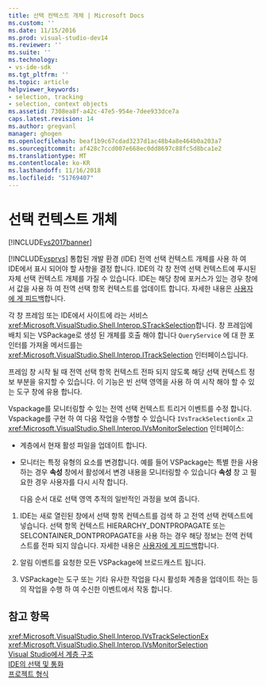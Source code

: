```yaml
---
title: 선택 컨텍스트 개체 | Microsoft Docs
ms.custom: ''
ms.date: 11/15/2016
ms.prod: visual-studio-dev14
ms.reviewer: ''
ms.suite: ''
ms.technology:
- vs-ide-sdk
ms.tgt_pltfrm: ''
ms.topic: article
helpviewer_keywords:
- selection, tracking
- selection, context objects
ms.assetid: 7308ea8f-a42c-47e5-954e-7dee933dce7a
caps.latest.revision: 14
ms.author: gregvanl
manager: ghogen
ms.openlocfilehash: beaf1b9c67cdad3237d1ac48b4a8e464b0a203a7
ms.sourcegitcommit: af428c7ccd007e668ec0dd8697c88fc5d8bca1e2
ms.translationtype: MT
ms.contentlocale: ko-KR
ms.lasthandoff: 11/16/2018
ms.locfileid: "51769407"
---
```

# <a name="selection-context-objects"></a>선택 컨텍스트 개체
[!INCLUDE[vs2017banner](../../includes/vs2017banner.md)]

[!INCLUDE[vsprvs](../../includes/vsprvs-md.md)] 통합된 개발 환경 (IDE) 전역 선택 컨텍스트 개체를 사용 하 여 IDE에서 표시 되어야 할 사항을 결정 합니다. IDE의 각 창 전역 선택 컨텍스트에 푸시된 자체 선택 컨텍스트 개체를 가질 수 있습니다. IDE는 해당 창에 포커스가 있는 경우 창에서 값을 사용 하 여 전역 선택 항목 컨텍스트를 업데이트 합니다. 자세한 내용은 [사용자에 게 피드백](../../extensibility/internals/feedback-to-the-user.md)합니다.  
  
 각 창 프레임 또는 IDE에서 사이트에 라는 서비스 <xref:Microsoft.VisualStudio.Shell.Interop.STrackSelection>합니다. 창 프레임에 배치 되는 VSPackage로 생성 된 개체를 호출 해야 합니다 `QueryService` 에 대 한 포인터를 가져올 메서드를는 <xref:Microsoft.VisualStudio.Shell.Interop.ITrackSelection> 인터페이스입니다.  
  
 프레임 창 시작 될 때 전역 선택 항목 컨텍스트 전파 되지 않도록 해당 선택 컨텍스트 정보 부분을 유지할 수 있습니다. 이 기능은 빈 선택 영역을 사용 하 여 시작 해야 할 수 있는 도구 창에 유용 합니다.  
  
 Vspackage를 모니터링할 수 있는 전역 선택 컨텍스트 트리거 이벤트를 수정 합니다. Vspackage를 구현 하 여 다음 작업을 수행할 수 있습니다 `IVsTrackSelectionEx` 고 <xref:Microsoft.VisualStudio.Shell.Interop.IVsMonitorSelection> 인터페이스:  
  
- 계층에서 현재 활성 파일을 업데이트 합니다.  
  
- 모니터는 특정 유형의 요소를 변경합니다. 예를 들어 VSPackage는 특별 한을 사용 하는 경우 **속성** 창에서 활성에서 변경 내용을 모니터링할 수 있습니다 **속성** 창 고 필요한 경우 사용자를 다시 시작 합니다.  
  
  다음 순서 대로 선택 영역 추적의 일반적인 과정을 보여 줍니다.  
  
1.  IDE는 새로 열린된 창에서 선택 항목 컨텍스트를 검색 하 고 전역 선택 컨텍스트에 넣습니다. 선택 항목 컨텍스트 HIERARCHY_DONTPROPAGATE 또는 SELCONTAINER_DONTPROPAGATE을 사용 하는 경우 해당 정보는 전역 컨텍스트를 전파 되지 않습니다. 자세한 내용은 [사용자에 게 피드백](../../extensibility/internals/feedback-to-the-user.md)합니다.  
  
2.  알림 이벤트를 요청한 모든 VSPackage에 브로드캐스트 됩니다.  
  
3.  VSPackage는 도구 또는 기타 유사한 작업을 다시 활성화 계층을 업데이트 하는 등의 작업을 수행 하 여 수신한 이벤트에서 작동 합니다.  
  
## <a name="see-also"></a>참고 항목  
 <xref:Microsoft.VisualStudio.Shell.Interop.IVsTrackSelectionEx>   
 <xref:Microsoft.VisualStudio.Shell.Interop.IVsMonitorSelection>   
 [Visual Studio에서 계층 구조](../../extensibility/internals/hierarchies-in-visual-studio.md)   
 [IDE의 선택 및 통화](../../extensibility/internals/selection-and-currency-in-the-ide.md)   
 [프로젝트 형식](../../extensibility/internals/project-types.md)


